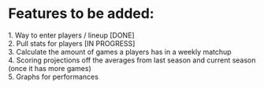 <h1>Features to be added:</h1>
1. Way to enter players / lineup [DONE] <br />
2. Pull stats for players [IN PROGRESS] <br />
3. Calculate the amount of games a players has in a weekly matchup <br />
4. Scoring projections off the averages from last season and current season (once it has more games) <br />
5. Graphs for performances

